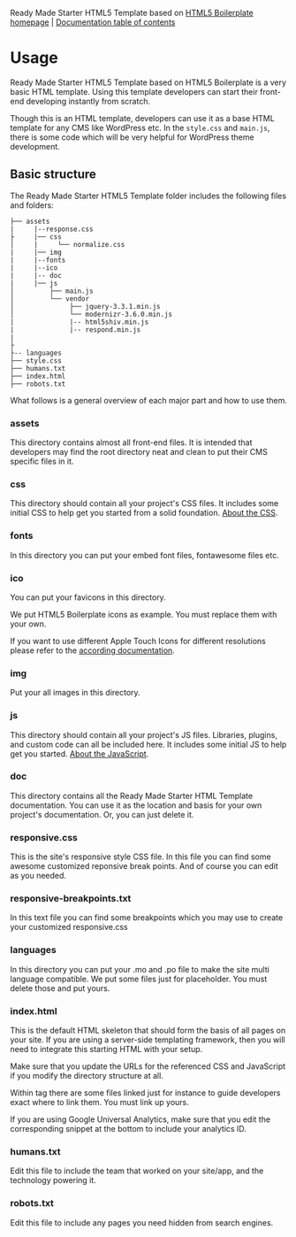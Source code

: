 Ready Made Starter HTML5 Template based on [HTML5 Boilerplate homepage](https://html5boilerplate.com/) | [Documentation
table of contents](TOC.md)

# Usage

Ready Made Starter HTML5 Template based on HTML5 Boilerplate is a very basic HTML template. Using this template developers can start their front-end developing instantly from scratch.

Though this is an HTML template, developers can use it as a base HTML template for any CMS like WordPress etc. In the `style.css` and `main.js`, there is some code which will be very helpful for WordPress theme development.



## Basic structure

The Ready Made Starter HTML5 Template folder includes the following files and folders:

```
├── assets
|     |--response.css 
├     |── css
│     | 	└── normalize.css
|     |── img
|     |--fonts
|     |--ico
|     |-- doc
|     |── js
│         ├── main.js
│         └── vendor
│              ├── jquery-3.3.1.min.js
│              └── modernizr-3.6.0.min.js
|              |-- html5shiv.min.js
|              |-- respond.min.js 
|     
├
├-- languages
├── style.css
├── humans.txt
├── index.html
├── robots.txt
```

What follows is a general overview of each major part and how to use them.

### assets

This directory contains almost all front-end files. It is intended that developers may find the root directory neat and clean to put their CMS specific files in it.

### css

This directory should contain all your project's CSS files. It includes some
initial CSS to help get you started from a solid foundation. [About the
CSS](css.md).

### fonts

In this directory you can put your embed font files, fontawesome files etc.

### ico

You can put your favicons in this directory.

We put HTML5 Boilerplate icons as example. You must replace them with your own.

If you want to use different Apple Touch Icons for different resolutions please
refer to the [according documentation](extend.md#apple-touch-icons).

### img

Put your all images in this directory.

### js

This directory should contain all your project's JS files. Libraries, plugins,
and custom code can all be included here. It includes some initial JS to help
get you started. [About the JavaScript](js.md).

### doc

This directory contains all the Ready Made Starter HTML Template documentation. You can use it
as the location and basis for your own project's documentation. Or, you can just delete it.

### responsive.css

This is the site's responsive style CSS file. In this file you can find some awesome customized reponsive break points. And of course you can edit as you needed.

### responsive-breakpoints.txt

In this text file you can find some breakpoints which you may use to create your customized responsive.css

### languages

In this directory you can put your .mo and .po file to make the site multi language compatible. We put some files just for placeholder. You must delete those and put yours.

### index.html

This is the default HTML skeleton that should form the basis of all pages on
your site. If you are using a server-side templating framework, then you will
need to integrate this starting HTML with your setup.

Make sure that you update the URLs for the referenced CSS and JavaScript if you
modify the directory structure at all.

Within <head> tag there are some files linked just for instance to guide developers exact where to link them. You must link up yours.

If you are using Google Universal Analytics, make sure that you edit the
corresponding snippet at the bottom to include your analytics ID.

### humans.txt

Edit this file to include the team that worked on your site/app, and the
technology powering it.

### robots.txt

Edit this file to include any pages you need hidden from search engines.